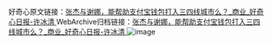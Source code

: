好奇心原文链接：[张杰与谢娜，能帮助支付宝钱包打入三四线城市么？_商业_好奇心日报-许冰清 ](https://www.qdaily.com/articles/2898.html)
WebArchive归档链接：[张杰与谢娜，能帮助支付宝钱包打入三四线城市么？_商业_好奇心日报-许冰清 ](http://web.archive.org/web/20190623151624/https://www.qdaily.com/articles/2898.html)
![image](http://ww3.sinaimg.cn/large/007d5XDply1g3v6qc1vprj30u02qb7wh)